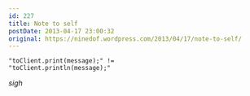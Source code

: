 ```yaml
---
id: 227
title: Note to self
postDate: 2013-04-17 23:00:32
original: https://ninedof.wordpress.com/2013/04/17/note-to-self/
---
```


<code>"toClient.print(message);" != "toClient.println(message);"</code>

*sigh*
